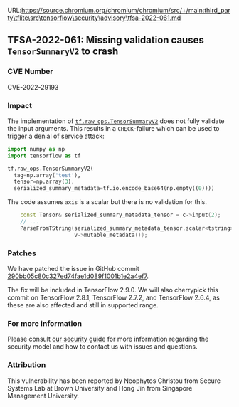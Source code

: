 URL:https://source.chromium.org/chromium/chromium/src/+/main:third_party\tflite\src\tensorflow\security\advisory\tfsa-2022-061.md
## TFSA-2022-061: Missing validation causes `TensorSummaryV2` to crash

### CVE Number
CVE-2022-29193

### Impact
The implementation of [`tf.raw_ops.TensorSummaryV2`](https://github.com/tensorflow/tensorflow/blob/f3b9bf4c3c0597563b289c0512e98d4ce81f886e/tensorflow/core/kernels/summary_tensor_op.cc#L33-L58) does not fully validate the input arguments. This results in a `CHECK`-failure which can be used to trigger a denial of service attack:

```python
import numpy as np
import tensorflow as tf

tf.raw_ops.TensorSummaryV2(
  tag=np.array('test'),
  tensor=np.array(3),
  serialized_summary_metadata=tf.io.encode_base64(np.empty((0))))
```

The code assumes `axis` is a scalar but there is no validation for this.

```cc
    const Tensor& serialized_summary_metadata_tensor = c->input(2);
    // ...
    ParseFromTString(serialized_summary_metadata_tensor.scalar<tstring>()(),
                     v->mutable_metadata());
```

### Patches
We have patched the issue in GitHub commit [290bb05c80c327ed74fae1d089f1001b1e2a4ef7](https://github.com/tensorflow/tensorflow/commit/290bb05c80c327ed74fae1d089f1001b1e2a4ef7).

The fix will be included in TensorFlow 2.9.0. We will also cherrypick this commit on TensorFlow 2.8.1, TensorFlow 2.7.2, and TensorFlow 2.6.4, as these are also affected and still in supported range.

### For more information
Please consult [our security guide](https://github.com/tensorflow/tensorflow/blob/master/SECURITY.md) for more information regarding the security model and how to contact us with issues and questions.

### Attribution
This vulnerability has been reported by Neophytos Christou from Secure Systems Lab at Brown University and Hong Jin from Singapore Management University.
